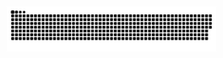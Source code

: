 <!-- <p align="center">
  <img
    width="80%"
    src="https://capsule-render.vercel.app/api?type=waving&color=auto&height=200&fontAlignY=40&section=header&text=Ryuna&fontSize=80"
    align="center"
  />
</p> -->

<div>
 <!-- <p align="center" style="display: flex; flex-wrap: nowrap">
    <img width="42.5%"
      src="https://github-readme-stats.vercel.app/api?username=anottrx&theme=noctis_minimus&count_private=true&show_icons=true" />
    <img width="35.5%"
      src="https://github-readme-stats.vercel.app/api/top-langs?username=anottrx&exclude_repo=react-study-project,follow-courses,JS-Array-Challenge&layout=compact&theme=noctis_minimus" />
  </p> -->
  <p align="center">
    <img width="82%" src="https://github.com/anottrx/anottrx/blob/output/github-snake.svg" />
  </p>
</div>

<!--
![header](https://capsule-render.vercel.app/api?type=waving&color=auto&height=200&fontAlignY=40&section=header&text=Ryuna&fontSize=80)

![Ryuna's GitHub stats](https://github-readme-stats.vercel.app/api?username=anottrx&theme=buefy&show_icons=true)
[![Top Langs](https://github-readme-stats.vercel.app/api/top-langs/?username=anottrx&layout=compact&theme=buefy)](https://github.com/anottrx/github-readme-stats).

[![Solved.ac프로필](http://mazassumnida.wtf/api/v2/generate_badge?boj=riley)](https://solved.ac/riley)

![snake gif](https://github.com/anottrx/anottrx/blob/output/github-contribution-grid-snake.svg)
-->
